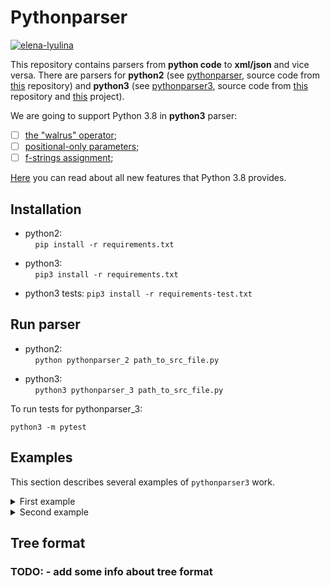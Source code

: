 # Pythonparser

[![elena-lyulina](https://circleci.com/gh/elena-lyulina/pythonparser/tree/master.svg?style=shield)](https://app.circleci.com/pipelines/github/elena-lyulina/pythonparser?branch=master)

This repository contains parsers from **python code** to **xml/json** and vice versa.
There are parsers for **python2** (see [pythonparser](src/main/python/pythonparser-2.py), source code from [this](https://github.com/GumTreeDiff/pythonparser) repository) and **python3** (see [pythonparser3](src/main/python/pythonparser-3.py), source code from [this](https://github.com/Varal7/pythonparser) repository  and [this](https://eth-sri.github.io/py150) project). 

We are going to support Python 3.8 in **python3** parser:
- [ ] [the "walrus" operator](https://docs.python.org/3/whatsnew/3.8.html#assignment-expressions);
- [ ] [positional-only parameters](https://docs.python.org/3/whatsnew/3.8.html#positional-only-parameters);
- [ ] [f-strings assignment](https://docs.python.org/3/whatsnew/3.8.html#f-strings-support-for-self-documenting-expressions-and-debugging);

[Here](https://docs.python.org/3/whatsnew/3.8.html) you can read about all new features that Python 3.8 provides.


## Installation
- python2:  
    `pip install -r requirements.txt`
  
- python3:  
    `pip3 install -r requirements.txt`  
- python3 tests:
    `pip3 install -r requirements-test.txt` 

## Run parser
- python2:  
    `python pythonparser_2 path_to_src_file.py`
  
- python3:  
    `python3 pythonparser_3 path_to_src_file.py`

To run tests for pythonparser_3:

`python3 -m pytest`


## Examples

This section describes several examples of `pythonparser3` work.

<details><summary>First example</summary>

<p>

``` python
a = 5
b = 16.5
print(a + b)
```

</p>

<p>

``` xml
<Module lineno="1" col="0" end_line_no="3" end_col="12">
	<Assign lineno="1" col="0" end_line_no="1" end_col="5">
		<Name_Store value="a" lineno="1" col="0" end_line_no="1" end_col="1">
		</Name_Store>
		<Constant-int value="5" lineno="1" col="4" end_line_no="1" end_col="5">
		</Constant-int>
	</Assign>
	<Assign lineno="2" col="0" end_line_no="2" end_col="8">
		<Name_Store value="b" lineno="2" col="0" end_line_no="2" end_col="1">
		</Name_Store>
		<Constant-float value="16.5" lineno="2" col="4" end_line_no="2" end_col="8">
		</Constant-float>
	</Assign>
	<Expr lineno="3" col="0" end_line_no="3" end_col="12">
		<Call lineno="3" col="0" end_line_no="3" end_col="12">
			<Name_Load value="print" lineno="3" col="0" end_line_no="3" end_col="5">
			</Name_Load>
			<BinOp_Add lineno="3" col="6" end_line_no="3" end_col="11">
				<Name_Load value="a" lineno="3" col="6" end_line_no="3" end_col="7">
				</Name_Load>
				<Name_Load value="b" lineno="3" col="10" end_line_no="3" end_col="11">
				</Name_Load>
			</BinOp_Add>
		</Call>
	</Expr>
</Module>
```

</p>

</details>

<details><summary>Second example</summary>

<p>

``` python
# Test example

from ast import NodeVisitor


class Example(NodeVisitor):
    def generic_visit(self, node):
        print(type(node).__name__)
        NodeVisitor.generic_visit(self, node)
```

</p>

<p>

``` xml
<Module lineno="1" col="0" end_line_no="9" end_col="45">
	<ImportFrom-0 value="ast" lineno="3" col="0" end_line_no="3" end_col="27">
		<alias value="NodeVisitor" lineno="3" col="0" end_line_no="3" end_col="4">
		</alias>
	</ImportFrom-0>
	<ClassDef value="Example" lineno="6" col="0" end_line_no="9" end_col="45">
		<bases lineno="6" col="0" end_line_no="9" end_col="45">
			<Name_Load value="NodeVisitor" lineno="6" col="14" end_line_no="6" end_col="25">
			</Name_Load>
		</bases>
		<keywords lineno="6" col="0" end_line_no="9" end_col="45">
		</keywords>
		<body lineno="6" col="0" end_line_no="9" end_col="45">
			<FunctionDef value="generic_visit" lineno="7" col="4" end_line_no="9" end_col="45">
				<arguments lineno="7" col="22" end_line_no="7" end_col="32">
					<posonlyargs lineno="7" col="22" end_line_no="7" end_col="32">
					</posonlyargs>
					<args lineno="7" col="22" end_line_no="7" end_col="32">
						<arg value="self" lineno="7" col="22" end_line_no="7" end_col="26">
						</arg>
						<arg value="node" lineno="7" col="28" end_line_no="7" end_col="32">
						</arg>
					</args>
					<kwonlyargs lineno="7" col="22" end_line_no="7" end_col="32">
					</kwonlyargs>
					<kw_defaults lineno="7" col="22" end_line_no="7" end_col="32">
					</kw_defaults>
					<defaults lineno="7" col="22" end_line_no="7" end_col="32">
					</defaults>
				</arguments>
				<body lineno="7" col="4" end_line_no="9" end_col="45">
					<Expr lineno="8" col="8" end_line_no="8" end_col="34">
						<Call lineno="8" col="8" end_line_no="8" end_col="34">
							<Name_Load value="print" lineno="8" col="8" end_line_no="8" end_col="13">
							</Name_Load>
							<Attribute_Load lineno="8" col="14" end_line_no="8" end_col="33">
								<Call lineno="8" col="14" end_line_no="8" end_col="24">
									<Name_Load value="type" lineno="8" col="14" end_line_no="8" end_col="18">
									</Name_Load>
									<Name_Load value="node" lineno="8" col="19" end_line_no="8" end_col="23">
									</Name_Load>
								</Call>
								<attr value="__name__" lineno="8" col="14" end_line_no="8" end_col="33">
								</attr>
							</Attribute_Load>
						</Call>
					</Expr>
					<Expr lineno="9" col="8" end_line_no="9" end_col="45">
						<Call lineno="9" col="8" end_line_no="9" end_col="45">
							<Attribute_Load lineno="9" col="8" end_line_no="9" end_col="33">
								<Name_Load value="NodeVisitor" lineno="9" col="8" end_line_no="9" end_col="19">
								</Name_Load>
								<attr value="generic_visit" lineno="9" col="8" end_line_no="9" end_col="33">
								</attr>
							</Attribute_Load>
							<Name_Load value="self" lineno="9" col="34" end_line_no="9" end_col="38">
							</Name_Load>
							<Name_Load value="node" lineno="9" col="40" end_line_no="9" end_col="44">
							</Name_Load>
						</Call>
					</Expr>
				</body>
				<decorator_list lineno="7" col="4" end_line_no="9" end_col="45">
				</decorator_list>
			</FunctionDef>
		</body>
		<decorator_list lineno="6" col="0" end_line_no="9" end_col="45">
		</decorator_list>
	</ClassDef>
</Module>
```

</p>

</details>

## Tree format

### TODO: - add some info about tree format
